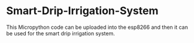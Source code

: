 # Smart-Drip-Irrigation-System
This Micropython code can be uploaded into the esp8266 and then it can be used for the smart drip irrigation system.
